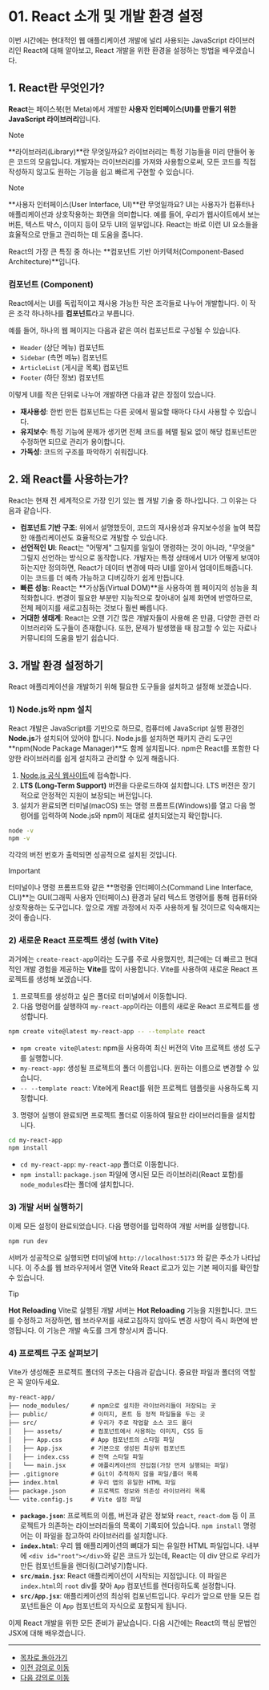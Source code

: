 # 01. React 소개 및 개발 환경 설정

이번 시간에는 현대적인 웹 애플리케이션 개발에 널리 사용되는 JavaScript 라이브러리인 React에 대해 알아보고, React 개발을 위한 환경을 설정하는 방법을 배우겠습니다.

## 1. React란 무엇인가?

**React**는 페이스북(현 Meta)에서 개발한 **사용자 인터페이스(UI)를 만들기 위한 JavaScript 라이브러리**입니다.

> [!NOTE]
> **라이브러리(Library)**란 무엇일까요?
> 라이브러리는 특정 기능들을 미리 만들어 놓은 코드의 모음입니다. 개발자는 라이브러리를 가져와 사용함으로써, 모든 코드를 직접 작성하지 않고도 원하는 기능을 쉽고 빠르게 구현할 수 있습니다.

> [!NOTE]
> **사용자 인터페이스(User Interface, UI)**란 무엇일까요?
> UI는 사용자가 컴퓨터나 애플리케이션과 상호작용하는 화면을 의미합니다. 예를 들어, 우리가 웹사이트에서 보는 버튼, 텍스트 박스, 이미지 등이 모두 UI의 일부입니다. React는 바로 이런 UI 요소들을 효율적으로 만들고 관리하는 데 도움을 줍니다.

React의 가장 큰 특징 중 하나는 **컴포넌트 기반 아키텍처(Component-Based Architecture)**입니다.

### 컴포넌트 (Component)

React에서는 UI를 독립적이고 재사용 가능한 작은 조각들로 나누어 개발합니다. 이 작은 조각 하나하나를 **컴포넌트**라고 부릅니다.

예를 들어, 하나의 웹 페이지는 다음과 같은 여러 컴포넌트로 구성될 수 있습니다.

*   `Header` (상단 메뉴) 컴포넌트
*   `Sidebar` (측면 메뉴) 컴포넌트
*   `ArticleList` (게시글 목록) 컴포넌트
*   `Footer` (하단 정보) 컴포넌트

이렇게 UI를 작은 단위로 나누어 개발하면 다음과 같은 장점이 있습니다.

*   **재사용성**: 한번 만든 컴포넌트는 다른 곳에서 필요할 때마다 다시 사용할 수 있습니다.
*   **유지보수**: 특정 기능에 문제가 생기면 전체 코드를 헤맬 필요 없이 해당 컴포넌트만 수정하면 되므로 관리가 용이합니다.
*   **가독성**: 코드의 구조를 파악하기 쉬워집니다.

## 2. 왜 React를 사용하는가?

React는 현재 전 세계적으로 가장 인기 있는 웹 개발 기술 중 하나입니다. 그 이유는 다음과 같습니다.

*   **컴포넌트 기반 구조**: 위에서 설명했듯이, 코드의 재사용성과 유지보수성을 높여 복잡한 애플리케이션도 효율적으로 개발할 수 있습니다.
*   **선언적인 UI**: React는 "어떻게" 그릴지를 일일이 명령하는 것이 아니라, "무엇을" 그릴지 선언하는 방식으로 동작합니다. 개발자는 특정 상태에서 UI가 어떻게 보여야 하는지만 정의하면, React가 데이터 변경에 따라 UI를 알아서 업데이트해줍니다. 이는 코드를 더 예측 가능하고 디버깅하기 쉽게 만듭니다.
*   **빠른 성능**: React는 **가상돔(Virtual DOM)**을 사용하여 웹 페이지의 성능을 최적화합니다. 변경이 필요한 부분만 지능적으로 찾아내어 실제 화면에 반영하므로, 전체 페이지를 새로고침하는 것보다 훨씬 빠릅니다.
*   **거대한 생태계**: React는 오랜 기간 많은 개발자들이 사용해 온 만큼, 다양한 관련 라이브러리와 도구들이 존재합니다. 또한, 문제가 발생했을 때 참고할 수 있는 자료나 커뮤니티의 도움을 받기 쉽습니다.

## 3. 개발 환경 설정하기

React 애플리케이션을 개발하기 위해 필요한 도구들을 설치하고 설정해 보겠습니다.

### 1) Node.js와 npm 설치

React 개발은 JavaScript를 기반으로 하므로, 컴퓨터에 JavaScript 실행 환경인 **Node.js**가 설치되어 있어야 합니다. Node.js를 설치하면 패키지 관리 도구인 **npm(Node Package Manager)**도 함께 설치됩니다. npm은 React를 포함한 다양한 라이브러리를 쉽게 설치하고 관리할 수 있게 해줍니다.

1.  [Node.js 공식 웹사이트](https://nodejs.org/)에 접속합니다.
2.  **LTS (Long-Term Support)** 버전을 다운로드하여 설치합니다. LTS 버전은 장기적으로 안정적인 지원이 보장되는 버전입니다.
3.  설치가 완료되면 터미널(macOS) 또는 명령 프롬프트(Windows)를 열고 다음 명령어를 입력하여 Node.js와 npm이 제대로 설치되었는지 확인합니다.

```bash
node -v
npm -v
```

각각의 버전 번호가 출력되면 성공적으로 설치된 것입니다.

> [!IMPORTANT]
> 터미널이나 명령 프롬프트와 같은 **명령줄 인터페이스(Command Line Interface, CLI)**는 GUI(그래픽 사용자 인터페이스) 환경과 달리 텍스트 명령어를 통해 컴퓨터와 상호작용하는 도구입니다. 앞으로 개발 과정에서 자주 사용하게 될 것이므로 익숙해지는 것이 좋습니다.

### 2) 새로운 React 프로젝트 생성 (with Vite)

과거에는 `create-react-app`이라는 도구를 주로 사용했지만, 최근에는 더 빠르고 현대적인 개발 경험을 제공하는 **Vite**를 많이 사용합니다. Vite를 사용하여 새로운 React 프로젝트를 생성해 보겠습니다.

1.  프로젝트를 생성하고 싶은 폴더로 터미널에서 이동합니다.
2.  다음 명령어를 실행하여 `my-react-app`이라는 이름의 새로운 React 프로젝트를 생성합니다.

```bash
npm create vite@latest my-react-app -- --template react
```

*   `npm create vite@latest`: npm을 사용하여 최신 버전의 Vite 프로젝트 생성 도구를 실행합니다.
*   `my-react-app`: 생성될 프로젝트의 폴더 이름입니다. 원하는 이름으로 변경할 수 있습니다.
*   `-- --template react`: Vite에게 React를 위한 프로젝트 템플릿을 사용하도록 지정합니다.

3.  명령어 실행이 완료되면 프로젝트 폴더로 이동하여 필요한 라이브러리들을 설치합니다.

```bash
cd my-react-app
npm install
```

*   `cd my-react-app`: `my-react-app` 폴더로 이동합니다.
*   `npm install`: `package.json` 파일에 명시된 모든 라이브러리(React 포함)를 `node_modules`라는 폴더에 설치합니다.

### 3) 개발 서버 실행하기

이제 모든 설정이 완료되었습니다. 다음 명령어를 입력하여 개발 서버를 실행합니다.

```bash
npm run dev
```

서버가 성공적으로 실행되면 터미널에 `http://localhost:5173` 와 같은 주소가 나타납니다. 이 주소를 웹 브라우저에서 열면 Vite와 React 로고가 있는 기본 페이지를 확인할 수 있습니다.

> [!TIP]
> **Hot Reloading**
> Vite로 실행된 개발 서버는 **Hot Reloading** 기능을 지원합니다. 코드를 수정하고 저장하면, 웹 브라우저를 새로고침하지 않아도 변경 사항이 즉시 화면에 반영됩니다. 이 기능은 개발 속도를 크게 향상시켜 줍니다.

### 4) 프로젝트 구조 살펴보기

Vite가 생성해준 프로젝트 폴더의 구조는 다음과 같습니다. 중요한 파일과 폴더의 역할은 꼭 알아두세요.

```
my-react-app/
├── node_modules/      # npm으로 설치한 라이브러리들이 저장되는 곳
├── public/            # 이미지, 폰트 등 정적 파일들을 두는 곳
├── src/               # 우리가 주로 작업할 소스 코드 폴더
│   ├── assets/        # 컴포넌트에서 사용하는 이미지, CSS 등
│   ├── App.css        # App 컴포넌트의 스타일 파일
│   ├── App.jsx        # 기본으로 생성된 최상위 컴포넌트
│   ├── index.css      # 전역 스타일 파일
│   └── main.jsx       # 애플리케이션의 진입점(가장 먼저 실행되는 파일)
├── .gitignore         # Git이 추적하지 않을 파일/폴더 목록
├── index.html         # 우리 앱의 유일한 HTML 파일
├── package.json       # 프로젝트 정보와 의존성 라이브러리 목록
└── vite.config.js     # Vite 설정 파일
```

*   **`package.json`**: 프로젝트의 이름, 버전과 같은 정보와 `react`, `react-dom` 등 이 프로젝트가 의존하는 라이브러리들의 목록이 기록되어 있습니다. `npm install` 명령어는 이 파일을 참고하여 라이브러리를 설치합니다.
*   **`index.html`**: 우리 웹 애플리케이션의 뼈대가 되는 유일한 HTML 파일입니다. 내부에 `<div id="root"></div>`와 같은 코드가 있는데, React는 이 div 안으로 우리가 만든 컴포넌트들을 렌더링(그려넣기)합니다.
*   **`src/main.jsx`**: React 애플리케이션이 시작되는 지점입니다. 이 파일은 `index.html`의 `root` div를 찾아 `App` 컴포넌트를 렌더링하도록 설정합니다.
*   **`src/App.jsx`**: 애플리케이션의 최상위 컴포넌트입니다. 우리가 앞으로 만들 모든 컴포넌트들은 이 `App` 컴포넌트의 자식으로 포함되게 됩니다.

이제 React 개발을 위한 모든 준비가 끝났습니다. 다음 시간에는 React의 핵심 문법인 JSX에 대해 배우겠습니다.

---

- [목차로 돌아가기](README.md)
- [이전 강의로 이동](../day2/README.md)
- [다음 강의로 이동](14-Understanding-JSX.md)
